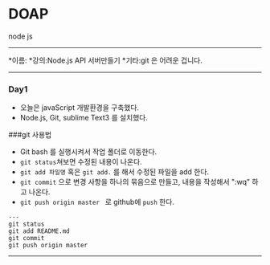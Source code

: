 # DOAP
node js

---

*이름:
*강의:Node.js API 서버만들기
*기타:git 은 어려운 겁니다.

---


### Day1
* 오늘은 javaScript 개발환경을 구축했다.
* Node.js, Git, sublime Text3 를 설치했다.

###git 사용법
* Git bash 를 실행시켜서 작업 폴더로 이동한다.
* `git status`쳐보면 수정된 내용이 나온다.
* `git add 파일명` 혹은 `git add.` 를 해서 수정된 파일을
add 한다.
* `git commit` 으로 변경 사항을 하나의 묶음으로 만들고, 내용을 작성해서 ":wq" 하고 나온다.
* `git push origin master ` 로 github에 `push` 한다.

```
---
git status
git add README.md
git commit
git push origin master

```
---